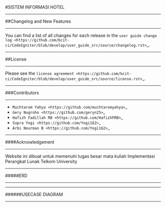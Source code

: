 
#SISTEM INFORMASI HOTEL




**************************
##Changelog and New Features
**************************

You can find a list of all changes for each release in the `user
guide change log <https://github.com/bcit-ci/CodeIgniter/blob/develop/user_guide_src/source/changelog.rst>`_.



*******
##License
*******

Please see the `license
agreement <https://github.com/bcit-ci/CodeIgniter/blob/develop/user_guide_src/source/license.rst>`_.

*********
###Contributors
*********

-  `Muchtarom Yahya <https://github.com/muchtaromyahya>`_
-  `Gery Nugroho <https://github.com/geryn25>`_
-  `Hafizh Fadillah RB <https://github.com/HafizhFRB>`_
-  `Supra Yogi <https://github.com/Yogi162>`_
-  `Arbi Nourman B <https://github.com/Yogi162>`_




***************
####Acknowledgement
***************
Website ini dibuat untuk memenuhi tugas besar mata kuliah Implementasi Perangkat Lunak Telkom University

***************
#####ERD
***************


***************
######USECASE DIAGRAM
***************
